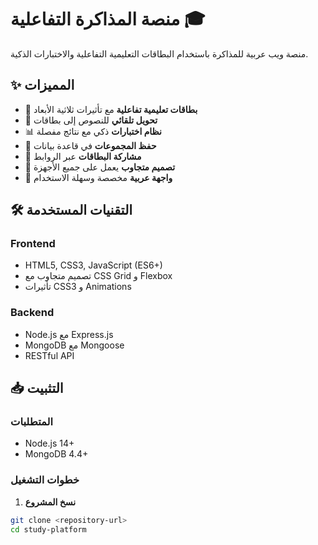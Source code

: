 # منصة المذاكرة التفاعلية 🎓

منصة ويب عربية للمذاكرة باستخدام البطاقات التعليمية التفاعلية والاختبارات الذكية.

## ✨ المميزات

- 🎴 **بطاقات تعليمية تفاعلية** مع تأثيرات ثلاثية الأبعاد
- 📝 **تحويل تلقائي** للنصوص إلى بطاقات
- 📊 **نظام اختبارات** ذكي مع نتائج مفصلة
- 💾 **حفظ المجموعات** في قاعدة بيانات
- 👥 **مشاركة البطاقات** عبر الروابط
- 📱 **تصميم متجاوب** يعمل على جميع الأجهزة
- 🎨 **واجهة عربية** مخصصة وسهلة الاستخدام

## 🛠️ التقنيات المستخدمة

### Frontend
- HTML5, CSS3, JavaScript (ES6+)
- تصميم متجاوب مع CSS Grid و Flexbox
- تأثيرات CSS3 و Animations

### Backend
- Node.js مع Express.js
- MongoDB مع Mongoose
- RESTful API

## 📥 التثبيت

### المتطلبات
- Node.js 14+
- MongoDB 4.4+

### خطوات التشغيل

1. **نسخ المشروع**
```bash
git clone <repository-url>
cd study-platform